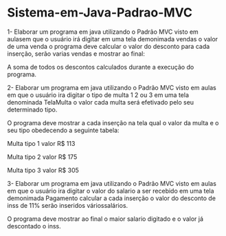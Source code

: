 # Sistema-em-Java-Padrao-MVC

1- Elaborar um programa em java utilizando o Padrão MVC visto em aulasem que o usuário irá digitar em uma tela demonimada vendas o valor de uma venda o programa deve calcular o valor do desconto para cada inserção, serão varias vendas e mostrar ao final:

A soma de todos os descontos calculados durante a execução do programa.

2- Elaborar um programa em java utilizando o Padrão MVC visto em aulas em que o usuário ira digitar o tipo de multa 1 2 ou 3 em uma tela denominada TelaMulta o valor cada multa será efetivado pelo seu determinado tipo.  

O programa deve mostrar a cada inserção na tela qual o valor da multa e o seu tipo obedecendo a seguinte tabela:

Multa tipo 1 valor R$ 113

Multa tipo 2 valor R$ 175

Multa tipo 3 valor R$ 305

3- Elaborar um programa em java utilizando o Padrão MVC visto em aulas em que o usuário ira digitar o valor do salario a ser recebido em uma tela demonimada Pagamento calcular a cada inserção o valor do desconto de inss de 11% serão inseridos váriossalários.

O programa deve mostrar ao final o maior salario digitado e o valor já descontado o inss.
